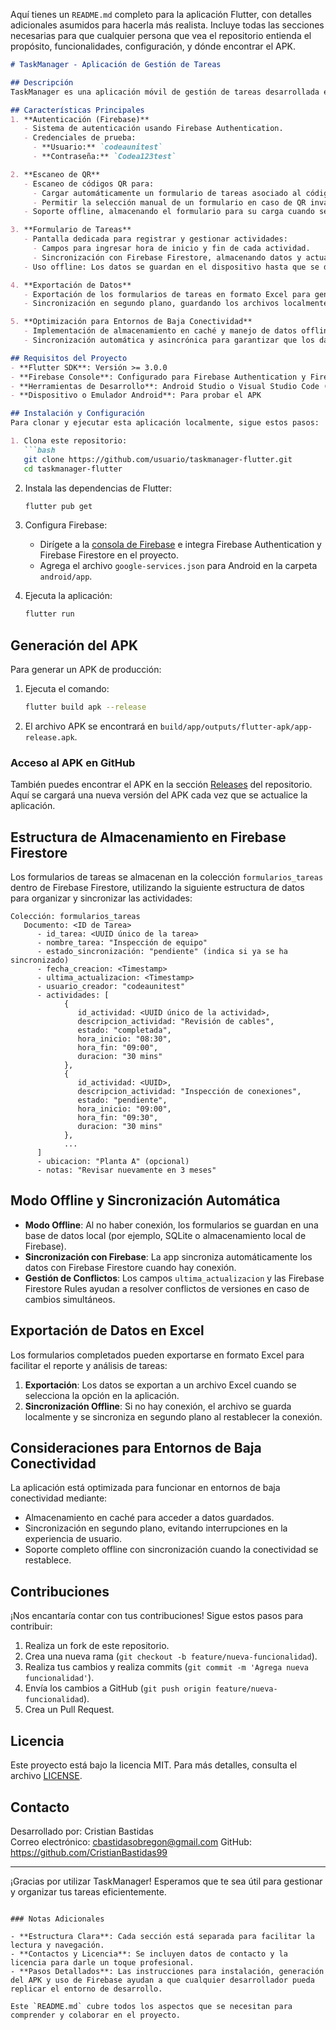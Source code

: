 Aquí tienes un `README.md` completo para la aplicación Flutter, con detalles adicionales asumidos para hacerla más realista. Incluye todas las secciones necesarias para que cualquier persona que vea el repositorio entienda el propósito, funcionalidades, configuración, y dónde encontrar el APK.

```markdown
# TaskManager - Aplicación de Gestión de Tareas

## Descripción
TaskManager es una aplicación móvil de gestión de tareas desarrollada en Flutter, pensada para facilitar el seguimiento de actividades programadas. Su diseño optimizado permite que funcione en entornos con baja conectividad, brindando opciones de uso offline y sincronización automática con Firebase. Con funciones como autenticación segura, escaneo de QR para cargar formularios específicos, y exportación de datos en Excel, TaskManager es ideal para equipos en campo y usuarios que requieren control preciso de sus actividades.

## Características Principales
1. **Autenticación (Firebase)**  
   - Sistema de autenticación usando Firebase Authentication.
   - Credenciales de prueba:
     - **Usuario:** `codeaunitest`
     - **Contraseña:** `Codea123test`

2. **Escaneo de QR**  
   - Escaneo de códigos QR para:
     - Cargar automáticamente un formulario de tareas asociado al código.
     - Permitir la selección manual de un formulario en caso de QR inválido o inexistente.
   - Soporte offline, almacenando el formulario para su carga cuando se restablezca la conectividad.

3. **Formulario de Tareas**  
   - Pantalla dedicada para registrar y gestionar actividades:
     - Campos para ingresar hora de inicio y fin de cada actividad.
     - Sincronización con Firebase Firestore, almacenando datos y actualizándolos automáticamente cuando hay conexión.
   - Uso offline: Los datos se guardan en el dispositivo hasta que se detecte conexión.

4. **Exportación de Datos**  
   - Exportación de los formularios de tareas en formato Excel para generar reportes.
   - Sincronización en segundo plano, guardando los archivos localmente cuando no hay conexión.

5. **Optimización para Entornos de Baja Conectividad**  
   - Implementación de almacenamiento en caché y manejo de datos offline.
   - Sincronización automática y asincrónica para garantizar que los datos están actualizados en cuanto haya conexión.

## Requisitos del Proyecto
- **Flutter SDK**: Versión >= 3.0.0
- **Firebase Console**: Configurado para Firebase Authentication y Firestore
- **Herramientas de Desarrollo**: Android Studio o Visual Studio Code (opcional para desarrollo)
- **Dispositivo o Emulador Android**: Para probar el APK

## Instalación y Configuración
Para clonar y ejecutar esta aplicación localmente, sigue estos pasos:

1. Clona este repositorio:
   ```bash
   git clone https://github.com/usuario/taskmanager-flutter.git
   cd taskmanager-flutter
   ```

2. Instala las dependencias de Flutter:
   ```bash
   flutter pub get
   ```

3. Configura Firebase:
   - Dirígete a la [consola de Firebase](https://firebase.google.com/) e integra Firebase Authentication y Firebase Firestore en el proyecto.
   - Agrega el archivo `google-services.json` para Android en la carpeta `android/app`.

4. Ejecuta la aplicación:
   ```bash
   flutter run
   ```

## Generación del APK
Para generar un APK de producción:

1. Ejecuta el comando:
   ```bash
   flutter build apk --release
   ```
2. El archivo APK se encontrará en `build/app/outputs/flutter-apk/app-release.apk`.

### Acceso al APK en GitHub
También puedes encontrar el APK en la sección [Releases](https://github.com/CristianBastidas99/app_tareas_conectividad_limitada/releases) del repositorio. Aquí se cargará una nueva versión del APK cada vez que se actualice la aplicación.

## Estructura de Almacenamiento en Firebase Firestore
Los formularios de tareas se almacenan en la colección `formularios_tareas` dentro de Firebase Firestore, utilizando la siguiente estructura de datos para organizar y sincronizar las actividades:

```plaintext
Colección: formularios_tareas
   Documento: <ID de Tarea>
      - id_tarea: <UUID único de la tarea>
      - nombre_tarea: "Inspección de equipo"
      - estado_sincronización: "pendiente" (indica si ya se ha sincronizado)
      - fecha_creacion: <Timestamp>
      - ultima_actualizacion: <Timestamp>
      - usuario_creador: "codeaunitest"
      - actividades: [
            {
               id_actividad: <UUID único de la actividad>,
               descripcion_actividad: "Revisión de cables",
               estado: "completada",
               hora_inicio: "08:30",
               hora_fin: "09:00",
               duracion: "30 mins"
            },
            {
               id_actividad: <UUID>,
               descripcion_actividad: "Inspección de conexiones",
               estado: "pendiente",
               hora_inicio: "09:00",
               hora_fin: "09:30",
               duracion: "30 mins"
            },
            ...
      ]
      - ubicacion: "Planta A" (opcional)
      - notas: "Revisar nuevamente en 3 meses"
```

## Modo Offline y Sincronización Automática
- **Modo Offline**: Al no haber conexión, los formularios se guardan en una base de datos local (por ejemplo, SQLite o almacenamiento local de Firebase).
- **Sincronización con Firebase**: La app sincroniza automáticamente los datos con Firebase Firestore cuando hay conexión.
- **Gestión de Conflictos**: Los campos `ultima_actualizacion` y las Firebase Firestore Rules ayudan a resolver conflictos de versiones en caso de cambios simultáneos.

## Exportación de Datos en Excel
Los formularios completados pueden exportarse en formato Excel para facilitar el reporte y análisis de tareas:

1. **Exportación**: Los datos se exportan a un archivo Excel cuando se selecciona la opción en la aplicación.
2. **Sincronización Offline**: Si no hay conexión, el archivo se guarda localmente y se sincroniza en segundo plano al restablecer la conexión.

## Consideraciones para Entornos de Baja Conectividad
La aplicación está optimizada para funcionar en entornos de baja conectividad mediante:
- Almacenamiento en caché para acceder a datos guardados.
- Sincronización en segundo plano, evitando interrupciones en la experiencia de usuario.
- Soporte completo offline con sincronización cuando la conectividad se restablece.

## Contribuciones
¡Nos encantaría contar con tus contribuciones! Sigue estos pasos para contribuir:

1. Realiza un fork de este repositorio.
2. Crea una nueva rama (`git checkout -b feature/nueva-funcionalidad`).
3. Realiza tus cambios y realiza commits (`git commit -m 'Agrega nueva funcionalidad'`).
4. Envía los cambios a GitHub (`git push origin feature/nueva-funcionalidad`).
5. Crea un Pull Request.

## Licencia
Este proyecto está bajo la licencia MIT. Para más detalles, consulta el archivo [LICENSE](./LICENSE).

## Contacto
Desarrollado por: Cristian Bastidas  
Correo electrónico: cbastidasobregon@gmail.com 
GitHub: https://github.com/CristianBastidas99

---
¡Gracias por utilizar TaskManager! Esperamos que te sea útil para gestionar y organizar tus tareas eficientemente.
```

### Notas Adicionales

- **Estructura Clara**: Cada sección está separada para facilitar la lectura y navegación.
- **Contactos y Licencia**: Se incluyen datos de contacto y la licencia para darle un toque profesional.
- **Pasos Detallados**: Las instrucciones para instalación, generación del APK y uso de Firebase ayudan a que cualquier desarrollador pueda replicar el entorno de desarrollo.
  
Este `README.md` cubre todos los aspectos que se necesitan para comprender y colaborar en el proyecto.
